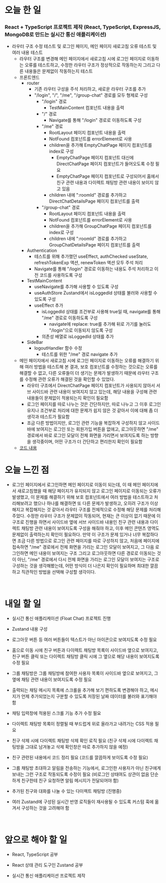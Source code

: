 # 오늘 한 일

### React + TypeScript 프로젝트 제작 (React, TypeScript, ExpressJS, MongoDB로 만드는 실시간 통신 애플리케이션)

- 라우터 구조 수정 테스트 및 로그인 페이지, 메인 페이지 새로고침 오류 테스트 및 여러 내용 테스트
  - 라우터 구조를 변경해 메인 페이지에서 새로고침 시에 로그인 페이지로 이동하는 오류를 테스트하고, 수정한 라우터 구조가 정상적으로 작동하는지 그리고 다른 내용들은 문제없이 작동하는지 테스트
  - 프론트엔드
    - router
      - 기존 라우터 구성을 주석 처리하고, 새로운 라우터 구조를 추가
      - "/login", "/", "/me", "/group-chat" 경로를 모두 형제로 구성
        - "/login" 경로
          - TestMainContent 컴포넌트 내용을 출력
        - "/" 경로
          - Navigate를 통해 "/login" 경로로 이동하도록 구성
        - "/me" 경로
          - RootLayout 페이지 컴포넌트 내용을 출력
          - NotFound 컴포넌트를 errorElement로 사용
          - children을 추가해 EmptyChatPage 페이지 컴포넌트를 index로 구성
            - EmptyChatPage 페이지 컴포넌트 대신에 DirectChatPage 페이지 컴포넌트가 들어오도록 수정 필요
            - EmptyChatPage 페이지 컴포넌트로 구성되어서 홈에서 친구 관련 내용과 다이렉트 채팅방 관련 내용이 보이지 않고 있음
          - children 내에 ":roomId" 경로를 추가하고 DirectChatDetailsPage 페이지 컴포넌트를 출력
        - "/group-chat" 경로
          - RootLayout 페이지 컴포넌트 내용을 출력
          - NotFound 컴포넌트를 errorElement로 사용
          - children을 추가해 GroupChatPage 페이지 컴포넌트를 index로 구성
          - children 내에 ":roomId" 경로를 추가하고 GroupChatDetailsPage 페이지 컴포넌트를 출력
    - Authentication
      - 테스트를 위해 추가했던 useEffect, authChecked useState, refreshTokenExp 액션, renewToken 액션 모두 주석 처리
      - Navigate를 통해 "/login" 경로로 이동하는 내용도 주석 처리하고 이전 코드를 사용하도록 구성
    - TestMainContent
      - useNavigate를 추가해 사용할 수 있도록 구성
      - useAuthStore Zustand에서 isLoggedId 상태를 불러와 사용할 수 있도록 구성
      - useEffect 추가
        - isLoggedId 상태를 조건부로 사용해 true일 때, navigate를 통해 "/me" 경로로 이동하도록 구성
          - navigate에 replace: true를 추가해 뒤로 가기를 눌러도 "/login"으로 이동되지 않도록 구성
        - 의존성 배열로 isLoggedId 상태를 추가
    - SideBar
      - logoutHandler 함수 수정
        - 테스트를 위한 "/me" 경로 navigate 추가
  - 메인 페이지에서 새로고침 시에 로그인 페이지로 이동하는 오류를 해결하기 위해 여러 방법을 테스트해 본 결과, 보호 컴포넌트를 수정하는 것으로는 오류를 해결할 수 없고, 다른 오류들이 더 생기는 문제가 발생하기 때문에 라우터 구조를 수정해 관련 오류가 해결된 것을 확인할 수 있었다.
    - 라우터 구조에서 DirectChatPage 페이지 컴포넌트가 사용되지 않아서 서브 사이드바 관련 내용이 보여지지 않고 있는데, 해당 내용을 구성해 관련 내용들이 문제없이 적용되는지 확인이 필요함
    - 로그인 페이지를 따로 나누는 것은 간단하지만, 따로 나누고 그 이후 로그인 유지나 조건부로 처리에 대한 문제가 쉽지 않은 것 같아서 이에 대해 좀 더 생각과 테스트가 필요함
    - 조금 다른 방법이지만, 로그인 관련 기능을 복잡하게 구성하지 않고 사이드바에 보여지는 로그인 또는 회원가입 버튼을 없애고, 로그아웃하면 "/me" 경로에서 바로 로그인 모달이 전체 화면을 가리면서 보여지도록 하는 방향을 생각중이며, 어떤 구조가 더 간단하고 편리한지 확인이 필요함
  - [코드 내용](https://github.com/jeongsangtae/float-chat/commit/f75f1c468930ce4f98adea49625fc3aff28c7c40)

# 오늘 느낀 점

- 로그인 페이지에서 로그인하면 메인 페이지로 이동이 되는데, 이 때 메인 페이지에서 새로고침했을 때 해당 페이지가 유지되지 않고 로그인 페이지로 이동되는 오류가 발생했고, 이 문제를 해결하기 위해 보호 컴포넌트에서 여러 방법을 테스트하고 처리해보려고 했으나 하나를 해결하면 또 다른 문제가 발생하고, 오히려 구조가 이상해지고 복잡해지는 것 같아서 라우터 구조를 전체적으로 수정해 해당 문제를 처리해주었다. 수정한 라우터 구조가 문제없이 작동되어, 현재는 큰 이상이 없기 때문에 이 구조로 진행을 하면서 사이드바 옆에 서브 사이드바 내용인 친구 관련 내용과 다이렉트 채팅방 관련 내용이 보여지도록 구성을 해줘야 하고, 이후 메인 콘텐츠 영역도 문제없이 출력하는지 확인이 필요하다. 만약 이 구조가 문제 있거나 너무 복잡하다면 조금 다른 방법으로 로그인 관련 페이지를 따로 구성하지 않고, 처음에 페이지에 접속하면 "/me" 경로에서 전체 화면을 가리는 로그인 모달이 보여지고, 그 다음 로그인하면 메인 내용이 보여지는 구조 그리고 로그아웃하면 다른 경로로 이동되는 것이 아닌, "/me" 경로에서 다시 전체 화면을 가리는 로그인 모달이 보여지는 구조로 구성하는 것을 생각해봤는데, 어떤 방식이 더 나은지 확인이 필요하며 최대한 깔끔하고 직관적인 방법을 선택해 구성할 생각이다.

<br />

# 내일 할 일

- 실시간 통신 애플리케이션 (Float Chat) 프로젝트 진행

- Zustand 내용 구성

- 로그아웃 버튼 등 여러 버튼들이 텍스트가 아닌 아이콘으로 보여지도록 수정 필요

- 홈으로 이동 시에 친구 버튼과 다이렉트 채팅방 목록이 사이드바 옆으로 보여지고, 친구 버튼 클릭 또는 다이렉트 채팅방 클릭 시에 그 옆으로 해당 내용이 보여지도록 수정 필요

- 그룹 채팅방은 그룹 채팅방에 참여한 사용자 목록이 사이드바 옆으로 보여지고, 그 옆에 채팅 관련 내용이 보여지도록 수정 필요

- 출력되는 채팅 메시지 목록에 스크롤을 추가해 보기 편하도록 변경해야 하고, 메시지가 언제 추가되었는지 구분할 수 있도록 저장된 날짜 데이터를 불러와 표기해야 함

- 채팅 입력창에 적용된 스크롤 기능 추가 수정 필요

- 다이렉트 채팅방 목록이 정렬될 때 부드럽게 위로 올라가고 내려가는 CSS 적용 필요

- 친구 삭제 시에 다이렉트 채팅방 삭제 확인 로직 필요 (친구 삭제 시에 다이렉트 채팅방을 그대로 남겨놓고 삭제 확인창은 따로 추가하지 않을 예정)

- 친구 관련된 내용에서 코드 정리 필요 (코드를 깔끔하게 보이도록 수정 필요)

- 그룹 채팅방 초대하고 알림을 전송하는 기능에서, 로그인한 사용자가 아닌 친구에게 보내는 그런 구조로 작동되도록 수정이 필요 (비로그인 상태여도 상관이 없음 단순하게 친구한테 친구 요청하면 알림 메시지가 전달되어야 함)

- 추가된 친구와 대화를 나눌 수 있는 다이렉트 채팅방 (진행중)

- 여러 Zustand에 구성된 실시간 반영 로직들이 재사용될 수 있도록 커스텀 훅에 옮겨서 구성하는 것을 고려해야 함

<br />

# 앞으로 해야 할 일

- React, TypeScript 공부

- React 상태 관리 도구인 Zustand 공부

- 실시간 통신 애플리케이션 프로젝트 제작
